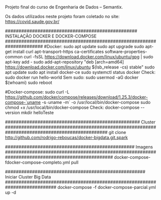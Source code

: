 Projeto final do curso de Engenharia de Dados – Semantix.

Os dados utilizados neste projeto foram coletado no site: https://covid.saude.gov.br/


################################################# INSTALAÇÃO DOCKER E DOCKER-COMPOSE ######################################################################
#Docker:
sudo apt update
sudo apt upgrade
sudo apt-get install  curl apt-transport-https ca-certificates software-properties-common
curl -fsSL https://download.docker.com/linux/ubuntu/gpg | sudo apt-key add -
sudo add-apt-repository "deb [arch=amd64] https://download.docker.com/linux/ubuntu $(lsb_release -cs) stable"
sudo apt update
sudo apt install docker-ce
sudo systemctl status docker
Check:
sudo docker run hello-world
Sem sudo:
sudo usermod -aG docker $(whoami)
sudo reboot

#Docker-compose:
sudo curl -L https://github.com/docker/compose/releases/download/1.25.3/docker-compose-`uname -s`-`uname -m` -o /usr/local/bin/docker-compose
sudo chmod +x /usr/local/bin/docker-compose
Check:
docker-compose --version
mkdir helloTeste

################################################## Cluster ##############################################################################################
git clone http://github.com/rodrigo-reboucas/docker-bigdata.git.spark

################################################ Imagens ################################################################################################
docker-compose-fdocker-compose-completo.yml pull

#################################################### Iniciar Cluster Big Data ###########################################################################
docker-compose -f docker-compose-parcial.yml up -d
